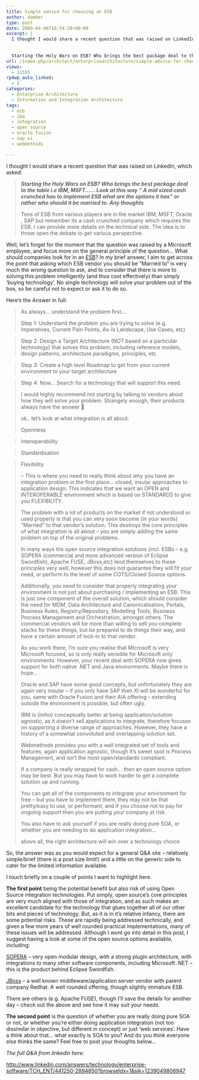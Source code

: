 ```yaml
---
title: Simple advice for choosing an ESB
author: damber
type: post
date: 2009-04-06T18:54:28+00:00
excerpt: |
  I thought I would share a recent question that was raised on LinkedIn, which asked:
  
  
  Starting the Holy Wars on ESB? Who brings the best package deal to the table i.e IBM, MSFT...... Look at this way " A mid sized cash crunched has to implement ESB w&hellip;
url: /index.php/architect/enterprisearchitecture/simple-advice-for-choosing-an-esb/
views:
  - 11555
rp4wp_auto_linked:
  - 1
categories:
  - Enterprise Architecture
  - Information and Integration Architecture
tags:
  - esb
  - ibm
  - integration
  - open source
  - oracle fusion
  - sap xi
  - webmethods

---
```

I thought I would share a recent question that was raised on LinkedIn, which asked:

> _**Starting the Holy Wars on ESB? Who brings the best package deal to the table i.e IBM, MSFT&#8230;&#8230; Look at this way &#8221; A mid sized cash crunched has to implement ESB what are the options it has&#8221; or rather who should it be married to. Any thoughts**_
> 
> Tons of ESB from various players are in the market IBM, MSFT, Oracle , SAP but remember its a cash crunched company which requires the ESB. I can provide more details on the technical side. The idea is to throw open the debate to get various perspective. 

Well, let&#8217;s forget for the moment that the question was raised by a Microsoft employee, and focus more on the general principle of the question&#8230; What should companies look for in an [ESB][1]? In my brief answer, I aim to get across the point that asking which ESB vendor you should be &#8220;Married to&#8221; is very much the wrong question to ask, and to consider that there is more to solving this problem intelligently (and thus cost effectively) than simply &#8216;buying technology&#8217;. No single technology will solve your problem out of the box, so be careful not to expect or ask it to do so. 

Here&#8217;s the Answer in full:

> As always&#8230; understand the problem first&#8230;
> 
> Step 1: Understand the problem you are trying to solve (e.g. Imperatives, Current Pain Points, As-Is Landscape, Use Cases, etc)
  
> Step 2: Design a Target Architecture (NOT based on a particular technology) that solves this problem, including reference models, design patterns, architecture paradigms, principles, etc
  
> Step 3: Create a high level Roadmap to get from your current environment to your target architecture
  
> Step 4: Now&#8230; Search for a technology that will support this need.
> 
> I would highly recommend not starting by talking to vendors about how they will solve your problem. Strangely enough, their products always have the answer 🙂
> 
> ok.. let&#8217;s look at what integration is all about:
> 
> Openness
  
> Interoperability
  
> Standardisation
  
> Flexibility
> 
> &#8211; This is where you need to really think about why you have an integration problem in the first place&#8230; closed, insular approaches to application design. This indicates that we want an OPEN and INTEROPERABLE environment which is based on STANDARDS to give you FLEXIBILITY.
> 
> The problem with a lot of products on the market if not understood or used properly is that you can very soon become (in your words) &#8220;Married&#8221; to that vendor&#8217;s solution. This destroys the core principles of what integration is all about &#8211; you are simply adding the same problem on top of the original problems.
> 
> In many ways the open source integration solutions (incl. ESBs &#8211; e.g. SOPERA (commercial and more advanced version of Eclipse Swordfish), Apache FUSE, JBoss,etc) lend themselves to these principles very well, however this does not guarantee they will fit your need, or perform to the level of some COTS/Closed Source options.
> 
> Additionally, you need to consider that properly integrating your environment is not just about purchasing / implementing an ESB. This is just one component of the overall solution, which should consider the need for MDM, Data Architecture and Canonicalisation, Portals, Business Rules, Registry/Repository, Modelling Tools, Business Process Management and Orchestration, amongst others. The commercial vendors will be more than willing to sell you complete stacks for these things, but be prepared to do things their way, and have a certain amount of lock-in to that vendor.
> 
> As you work there, I&#8217;m sure you realise that Microsoft is very Microsoft focused, so is only really sensible for Microsoft only environments. However, your recent deal with SOPERA now gives support for both native .NET and Java environments. Maybe there is hope&#8230;
> 
> Oracle and SAP have some good concepts, but unfortunately they are again very insular &#8211; if you only have SAP then XI will be wonderful for you, same with Oracle Fusion and their AIA offering &#8211; extending outside the environment is possible, but often ugly.
> 
> IBM is (imho) conceptually better at being application/solution agnostic, as it doesn&#8217;t sell applications to integrate, therefore focuses on supporting a diverse range of approaches. However, they have a history of a somewhat convoluted and overlapping solution set.
> 
> Webmethods provides you with a well integrated set of tools and features, again application agnostic, though it&#8217;s sweet spot is Process Management, and isn&#8217;t the most open/standards compliant.
> 
> If a company is really strapped for cash&#8230; then an open source option may be best. But you may have to work harder to get a complete solution up and running.
> 
> You can get all of the components to integrate your environment for free &#8211; but you have to implement them, they may not be that pretty/easy to use, or performant, and if you choose not to pay for ongoing support then you are putting your company at risk.
> 
> You also have to ask yourself if you are really doing pure SOA, or whether you are needing to do application integration&#8230;
> 
> above all, the right architecture will win over a technology choice 

So, the answer was as you would expect for a general Q&A site &#8211; relatively simple/brief (there is a post size limit!) and a little on the generic side to cater for the limited information available. 

I touch briefly on a couple of points I want to highlight here. 

**The first point** being the potential benefit but also risk of using Open Source integration technologies. Put simply, open source&#8217;s core principles are very much aligned with those of integration, and as such makes an excellent candidate for the technology that glues together all of our other bits and pieces of technology. But, as it is in it&#8217;s relative infancy, there are some potential risks. These are rapidly being addressed technically, and given a few more years of well rounded practical implementations, many of these issues will be addressed. Although I wont go into detail in this post, I suggest having a look at some of the open source options available, including:

[SOPERA][2] &#8211; very open modular design, with a strong plugin architecture, with integrations to many other software components, including Microsoft .NET &#8211; this is the product behind Eclipse Swordfish.
  
[JBoss][3] &#8211; a well known middleware/application server vendor with parent company Redhat. A well rounded offering, though slightly immature ESB.

There are others (e.g. Apache FUSE), though I&#8217;ll save the details for another day &#8211; check out the above and see how it may suit your needs.

**The second point** is the question of whether you are really doing pure SOA or not, or whether you&#8217;re either doing application integration (not too dissimilar in objective, but different in concept) or just &#8216;web services&#8217;. Have a think about that&#8230; what exactly is SOA to you? And do you think everyone else thinks the same? Feel free to post your thoughts below&#8230;

_The full Q&A from linkedin here:_
  
http://www.linkedin.com/answers/technology/enterprise-software/TCH_ENT/441250-2894850?browseIdx=1&sik=1239049806947

 [1]: http://en.wikipedia.org/wiki/Enterprise_service_bus
 [2]: http://www.sopera.com/
 [3]: http://www.jboss.com/products/platforms/soa/